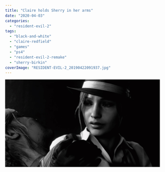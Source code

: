 ```yaml
---
title: "Claire holds Sherry in her arms"
date: "2020-04-03"
categories: 
  - "resident-evil-2"
tags: 
  - "black-and-white"
  - "claire-redfield"
  - "games"
  - "ps4"
  - "resident-evil-2-remake"
  - "sherry-birkin"
coverImage: "RESIDENT-EVIL-2_20190422091937.jpg"
---
```


[![](images/RESIDENT-EVIL-2_20190422091937.jpg)](https://davidpeach.co.uk/wp-content/uploads/2023/01/RESIDENT-EVIL-2_20190422091937.jpg)
